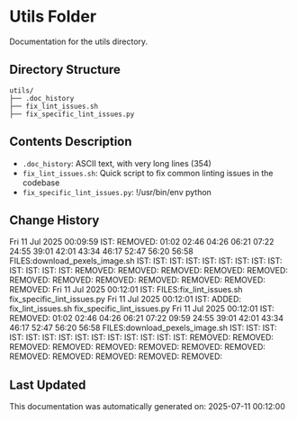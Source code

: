 <!-- filepath: /home/michaelnewham/Projects/create_python_project/scripts/utils/aboutthisfolder.md -->
# Utils Folder

Documentation for the utils directory.

## Directory Structure

```
utils/
├── .doc_history
├── fix_lint_issues.sh
├── fix_specific_lint_issues.py
```

## Contents Description

- `.doc_history`: ASCII text, with very long lines (354)
- `fix_lint_issues.sh`: Quick script to fix common linting issues in the codebase
- `fix_specific_lint_issues.py`: !/usr/bin/env python

## Change History

Fri 11 Jul 2025 00:09:59 IST: REMOVED:             01:02 02:46 04:26 06:21 07:22 24:55 39:01 42:01 43:34 46:17 52:47 56:20 56:58 FILES:download_pexels_image.sh IST: IST: IST: IST: IST: IST: IST: IST: IST: IST: IST: IST: IST: REMOVED: REMOVED: REMOVED: REMOVED: REMOVED: REMOVED: REMOVED: REMOVED: REMOVED: REMOVED: REMOVED: REMOVED: 
Fri 11 Jul 2025 00:12:01 IST: FILES:fix_lint_issues.sh
fix_specific_lint_issues.py
Fri 11 Jul 2025 00:12:01 IST: ADDED: fix_lint_issues.sh fix_specific_lint_issues.py 
Fri 11 Jul 2025 00:12:01 IST: REMOVED:              01:02 02:46 04:26 06:21 07:22 09:59 24:55 39:01 42:01 43:34 46:17 52:47 56:20 56:58 FILES:download_pexels_image.sh IST: IST: IST: IST: IST: IST: IST: IST: IST: IST: IST: IST: IST: IST: REMOVED: REMOVED: REMOVED: REMOVED: REMOVED: REMOVED: REMOVED: REMOVED: REMOVED: REMOVED: REMOVED: REMOVED: REMOVED: 

## Last Updated

This documentation was automatically generated on: 2025-07-11 00:12:00
